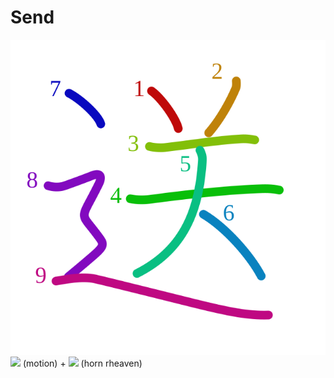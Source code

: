 # Send
![9001](../kanji-colorize/9001.svg)
![](http://www.kanjidamage.com/assets/radsmall/moving-0e80c2bf34c8fb0abb4d80bddd87b84d2e0840852ee5f185818858a6f305b652.jpg) (motion) + ![](http://www.kanjidamage.com/assets/radsmall/horny-heaven-c832b639909cf24b66590586a72d133ab77757661f28ae15df37c5a77e06cc8e.jpg) (horn rheaven)